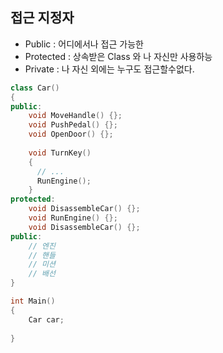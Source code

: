 ## 접근 지정자
- Public : 어디에서나 접근 가능한  
- Protected : 상속받은 Class 와 나 자신만 사용하능 
- Private : 나 자신 외에는 누구도 접근할수없다.
```C++
class Car()
{
public:
    void MoveHandle() {};
    void PushPedal() {};
    void OpenDoor() {};
    
    void TurnKey()
    {
      // ...
      RunEngine();
    }
protected:    
    void DisassembleCar() {};
    void RunEngine() {};
    void DisassembleCar() {};
public:
    // 엔진
    // 핸들
    // 미션
    // 배선
}

int Main()
{
    Car car;
    
}
```

